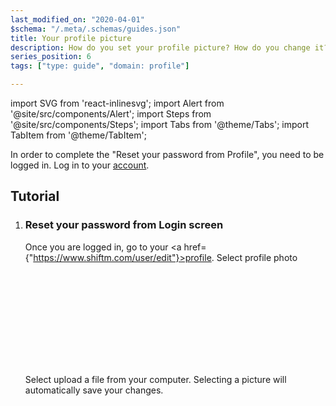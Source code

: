 ```yaml
---
last_modified_on: "2020-04-01"
$schema: "/.meta/.schemas/guides.json"
title: Your profile picture
description: How do you set your profile picture? How do you change it?
series_position: 6
tags: ["type: guide", "domain: profile"]

---
```

import SVG from 'react-inlinesvg';
import Alert from '@site/src/components/Alert';
import Steps from '@site/src/components/Steps';
import Tabs from '@theme/Tabs';
import TabItem from '@theme/TabItem';

<Alert type="info">
In order to complete the "Reset your password from Profile", you need to be logged in. Log in to your <a href={"https://shiftm.com/"}>account</a>.
</Alert>



## Tutorial


<Steps headingDepth={3}>
<ol>
<li>



### Reset your password from Login screen

Once you are logged in, go to your <a href={"https://www.shiftm.com/user/edit"}>profile</a>.
Select profile photo

<SVG src="/img/profile-pic.svg" />


Select upload a file from your computer. Selecting a picture will automatically save your changes.

</li>
</ol>


</Steps>

